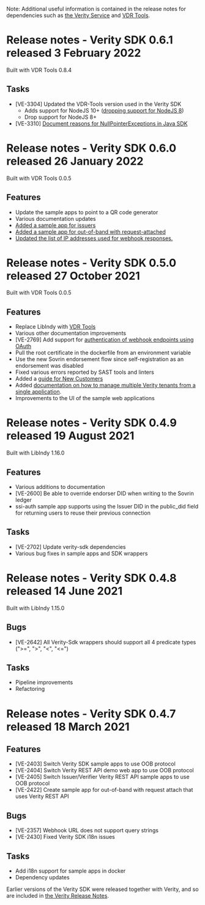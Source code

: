 Note: Additional useful information is contained in the release notes for dependencies such as [the Verity Service](https://gitlab.com/evernym/verity/verity/-/blob/main/CHANGELOG.md) and [VDR Tools](https://gitlab.com/evernym/verity/vdr-tools/-/blob/main/CHANGELOG.md).


# Release notes - Verity SDK 0.6.1 released 3 February 2022
Built with VDR Tools 0.8.4

## Tasks
* [VE-3304] Updated the VDR-Tools version used in the Verity SDK
  * Adds support for NodeJS 10+ ([dropping support for NodeJS 8](https://www.evernym.com/blog/january-2022-release-notes/#verity))
  * Drop support for NodeJS 8+
* [VE-3310] [Document reasons for NullPointerExceptions in Java SDK](https://gitlab.com/evernym/verity/verity-sdk/-/blob/5f4862dac90ee9e16e6ba55bcd44ec2c53b1332f/samples/sdk/java-example-app/README.md)


# Release notes - Verity SDK 0.6.0 released 26 January 2022
Built with VDR Tools 0.0.5

## Features
* Update the sample apps to point to a QR code generator
* Various documentation updates
* [Added a sample app for issuers](https://gitlab.com/evernym/verity/verity-sdk/-/tree/fe8597b5111fb4352bd15919b79e9b8d3d999393/samples/new-customers/rest-api/issuer)
* [Added a sample app for out-of-band with request-attached](https://gitlab.com/evernym/verity/verity-sdk/-/tree/fe8597b5111fb4352bd15919b79e9b8d3d999393/samples/new-customers/rest-api/issuer)
* [Updated the list of IP addresses used for webhook responses.](https://gitlab.com/evernym/verity/verity-sdk/-/blob/583193fb52eba410a77458f76f5c0c6a84fbee9a/docs/Environments.md)


# Release notes - Verity SDK 0.5.0 released 27 October 2021
Built with VDR Tools 0.0.5

## Features
* Replace LibIndy with [VDR Tools](https://gitlab.com/evernym/verity/vdr-tools/)
* Various other documentation improvements
* [VE-2769] Add support for [authentication of webhook endpoints using OAuth](https://gitlab.com/evernym/verity/verity-sdk/-/blob/583193fb52eba410a77458f76f5c0c6a84fbee9a/docs/AuthenticatingWebhooks.md)
* Pull the root certificate in the dockerfile from an environment variable
* Use the new Sovrin endorsement flow since self-registration as an endorsement was disabled
* Fixed various errors reported by SAST tools and linters
* Added a [guide for New Customers](https://gitlab.com/evernym/verity/verity-sdk/-/tree/f3c9db2dbd09f115b7f4ec26308720eaa9a00849/docs/new-customers)
* Added [documentation on how to manage multiple Verity tenants from a single application](https://gitlab.com/evernym/verity/verity-sdk/-/blob/facd29c6251f952d398409388677bd0efc5cd748/docs/howto/Developing-Multi-Tenant-Applications.md).
* Improvements to the UI of the sample web applications


# Release notes - Verity SDK 0.4.9 released 19 August 2021
Built with LibIndy 1.16.0

## Features
* Various additions to documentation
* [VE-2600] Be able to override endorser DID when writing to the Sovrin ledger
* ssi-auth sample app supports using the Issuer DID in the public_did field for returning users to reuse their previous connection

## Tasks
* [VE-2702]	Update verity-sdk dependencies
* Various bug fixes in sample apps and SDK wrappers


# Release notes - Verity SDK 0.4.8 released 14 June 2021
Built with LibIndy 1.15.0

## Bugs
* [VE-2642] All Verity-Sdk wrappers should support all 4 predicate types (">=", ">", "<", "<=")

## Tasks
* Pipeline improvements
* Refactoring


# Release notes - Verity SDK 0.4.7 released 18 March 2021

## Features
* [VE-2403] Switch Verity SDK sample apps to use OOB protocol
* [VE-2404]	Switch Verity REST API demo web app to use OOB protocol
* [VE-2405]	Switch Issuer/Verifier Verity REST API sample apps to use OOB protocol
* [VE-2422] Create sample app for out-of-band with request attach that uses Verity REST API

## Bugs
* [VE-2357] Webhook URL does not support query strings
* [VE-2430] Fixed Verity SDK i18n issues

## Tasks
* Add i18n support for sample apps in docker
* Dependency updates


Earlier versions of the Verity SDK were released together with Verity, and so are included in [the Verity Release Notes](https://gitlab.com/evernym/verity/verity/-/blob/main/CHANGELOG.md).

